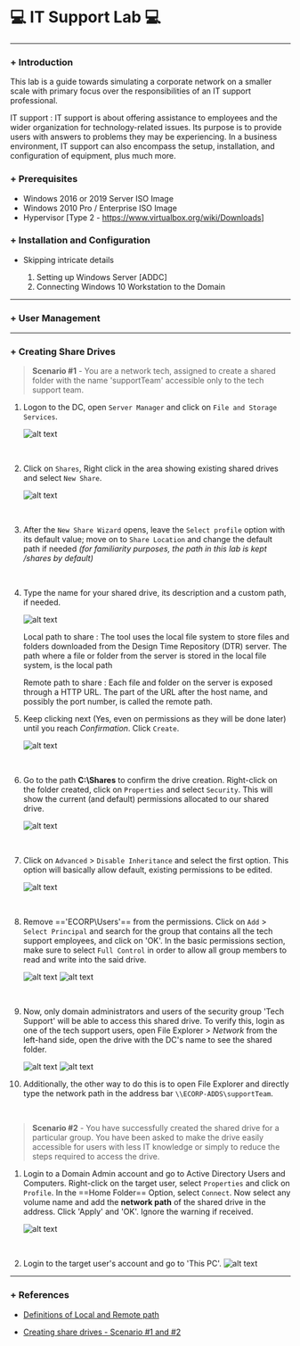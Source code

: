 #	💻 IT Support Lab 💻

---

<h3>+ Introduction</h3>

This lab is a guide towards simulating a corporate network on a smaller scale with primary focus over the responsibilities of an IT support professional.

IT support
: IT support is about offering assistance to employees and the wider organization for technology-related issues. Its purpose is to provide users with answers to problems they may be experiencing. In a business environment, IT support can also encompass the setup, installation, and configuration of equipment, plus much more.

<h3>+ Prerequisites</h3>

- Windows 2016 or 2019 Server ISO Image
- Windows 2010 Pro / Enterprise ISO Image
- Hypervisor [Type 2 - https://www.virtualbox.org/wiki/Downloads]

<h3>+ Installation and Configuration</h3>

- Skipping intricate details 

    1. Setting up Windows Server [ADDC]
    2. Connecting Windows 10 Workstation to the Domain

---
### + User Management

---
### + Creating Share Drives

> **Scenario #1** - You are a network tech, assigned to create a shared folder with the name 'supportTeam' accessible only to the tech support team.


1. Logon to the DC, open `Server Manager` and click on `File and Storage Services`.
    
    ![alt text](./Network%20drives/1.png)
<br>

2. Click on `Shares`, Right click in the area showing existing shared drives and select `New Share`.

    ![alt text](./Network%20drives/2.png)
<br>

3. After the `New Share Wizard` opens, leave the `Select profile` option with its default value; move on to `Share Location` and change the default path if needed *(for familiarity purposes, the path in this lab is kept /shares by default)*

<br>

4. Type the name for your shared drive, its description and a custom path, if needed.

    ![alt text](./Network%20drives/3.png)

    Local path to share
    : The tool uses the local file system to store files and folders downloaded from the Design Time Repository (DTR) server. The path where a file or folder from the server is stored in the local file system, is the local path

    Remote path to share
    : Each file and folder on the server is exposed through a HTTP URL. The part of the URL after the host name, and possibly the port number, is called the remote path.

5. Keep clicking next (Yes, even on permissions as they will be done later) until you reach *Confirmation*. Click `Create`.

    ![alt text](./Network%20drives/4.png)
<br>

6. Go to the path **C:\Shares** to confirm the drive creation. Right-click on the folder created, click on `Properties` and select `Security`. This will show the current (and default) permissions allocated to our shared drive. 

    ![alt text](./Network%20drives/5.png)
<br>

7. Click on `Advanced` > `Disable Inheritance` and select the first option. This option will basically allow default, existing permissions to be edited.

    ![alt text](./Network%20drives/6.png)

<br>

8. Remove =='ECORP\Users'== from the permissions. Click on `Add` > `Select Principal` and search for the group that contains all the tech support employees, and click on 'OK'. In the basic permissions section, make sure to select `Full Control` in order to allow all group members to read and write into the said drive.

    ![alt text](./Network%20drives/7.png)
    ![alt text](./Network%20drives/8.png)
<br>

9. Now, only domain administrators and users of the security group 'Tech Support' will be able to access this shared drive. To verify this, login as one of the tech support users, open File Explorer > *Network* from the left-hand side, open the drive with the DC's name to see the shared folder.

    ![alt text](./Network%20drives/9.png)
    ![alt text](./Network%20drives/10.png)

10. Additionally, the other way to do this is to open File Explorer and directly type the network path in the address bar `\\ECORP-ADDS\supportTeam`. 

<br>

> **Scenario #2** -  You have successfully created the shared drive for a particular group. You have been asked to make the drive easily accessible for users with less IT knowledge or simply to reduce the steps required to access the drive.

1. Login to a Domain Admin account and go to Active Directory Users and Computers. Right-click on the target user, select `Properties` and click on `Profile`. In the ==Home Folder== Option, select `Connect`. Now select any volume name and add the **network path** of the shared drive in the address. Click 'Apply' and 'OK'. Ignore the warning if received.

    ![alt text](./Network%20drives/11.png)
<br>

2. Login to the target user's account and go to 'This PC'.
    ![alt text](./Network%20drives/12.png)


---

### + References

 - [Definitions of Local and Remote path](http://saphelp.ucc.ovgu.de/NW750/EN/49/101bee3d9d132ee10000000a421937/content.htm#:~:text=The%20path%20where%20a%20file,system%2C%20is%20the%20local%20path.&text=Each%20file%20and%20folder%20on,is%20called%20the%20remote%20path.)

 - [Creating share drives - Scenario #1 and #2](https://www.youtube.com/watch?v=FOZ9IxsOtOE)
     
<br>
<br>
<br>









